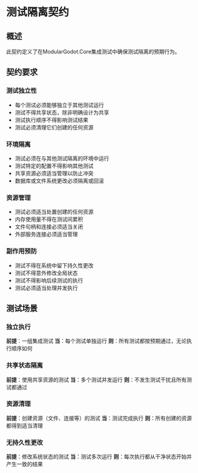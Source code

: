 # 测试隔离契约

## 概述
此契约定义了在ModularGodot.Core集成测试中确保测试隔离的预期行为。

## 契约要求

### 测试独立性
- 每个测试必须能够独立于其他测试运行
- 测试不得共享状态，除非明确设计为共享
- 测试执行顺序不得影响测试结果
- 测试必须清理它们创建的任何资源

### 环境隔离
- 测试必须在与其他测试隔离的环境中运行
- 测试特定的配置不得影响其他测试
- 共享资源必须适当管理以防止冲突
- 数据库或文件系统更改必须隔离或回滚

### 资源管理
- 测试必须适当处置创建的任何资源
- 内存使用量不得在测试间累积
- 文件句柄和连接必须适当关闭
- 外部服务连接必须适当管理

### 副作用预防
- 测试不得在系统中留下持久性更改
- 测试不得意外修改全局状态
- 测试不得影响后续测试的执行
- 测试必须适当处理并发执行

## 测试场景

### 独立执行
**前提**：一组集成测试
**当**：每个测试单独运行
**则**：所有测试都按预期通过，无论执行顺序如何

### 共享状态隔离
**前提**：使用共享资源的测试
**当**：多个测试并发运行
**则**：不发生测试干扰且所有测试都通过

### 资源清理
**前提**：创建资源（文件、连接等）的测试
**当**：测试完成执行
**则**：所有创建的资源都得到适当清理

### 无持久性更改
**前提**：修改系统状态的测试
**当**：测试多次运行
**则**：每次执行都从干净状态开始并产生一致的结果